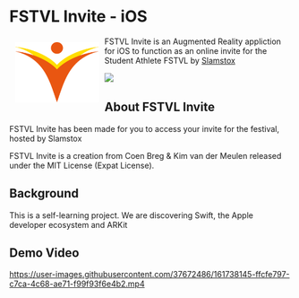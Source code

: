 # FSTVL Invite - iOS

<img src="/readme/slamstox_logo.png" align="left" width="150" hspace="10" vspace="10">

FSTVL Invite is an Augmented Reality appliction for iOS to function as an online invite for the Student Athlete FSTVL by [Slamstox](https://www.slamstox.com/)

<p align="left">
	<a href="https://apps.apple.com/nl/app/slamstox-ar/id1601394581?l=en">
		<img src="https://linkmaker.itunes.apple.com/assets/shared/badges/en-gb/appstore-lrg.svg"/>
	</a>
</p>

## About FSTVL Invite

FSTVL Invite has been made for you to access your invite for the festival, hosted by Slamstox

FSTVL Invite is a creation from Coen Breg & Kim van der Meulen released under the MIT License (Expat License).

## Background

This is a self-learning project.
We are discovering Swift, the Apple developer ecosystem and ARKit

## Demo Video


https://user-images.githubusercontent.com/37672486/161738145-ffcfe797-c7ca-4c68-ae71-f99f93f6e4b2.mp4
